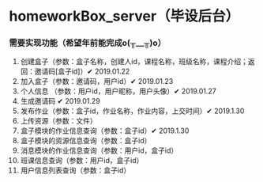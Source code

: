 # homeworkBox_server（毕设后台）

### 需要实现功能（希望年前能完成o(╥﹏╥)o）
1. 创建盒子（参数：盒子名称，创建人id，课程名称，班级名称，课程介绍；返回：邀请码[盒子id]）✔ 2019.01.22
2. 加入盒子（参数：邀请码，用户id）✔ 2019.01.23
3. 个人信息 （参数：用户id，用户昵称，用户头像）✔ 2019.01.27
4. 生成邀请码 ✔ 2019.01.29
5. 发布作业（参数：盒子id，作业名称，作业内容，上交时间）✔ 2019.1.30
6. 上传资源（参数：文件）
7. 盒子模块的作业信息查询（参数：盒子id）✔ 2019.1.30
8. 盒子模块的资源信息查询（参数：盒子id）
9. 消息模块的作业信息查询（参数：用户id，盒子id）
10. 班课信息查询（参数：用户id，盒子id）
11. 用户信息列表查询（参数：盒子id）